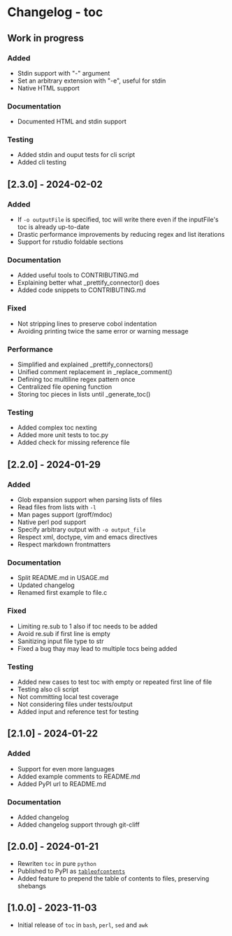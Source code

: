 # Changelog - toc

## Work in progress
### Added

- Stdin support with "-" argument
- Set an arbitrary extension with "-e", useful for stdin
- Native HTML support

### Documentation

- Documented HTML and stdin support

### Testing

- Added stdin and ouput tests for cli script
- Added cli testing

## [2.3.0] - 2024-02-02
### Added

- If `-o outputFile` is specified, toc will write there even if the inputFile's toc is already up-to-date
- Drastic performance improvements by reducing regex and list iterations
- Support for rstudio foldable sections

### Documentation

- Added useful tools to CONTRIBUTING.md
- Explaining better what _prettify_connector() does
- Added code snippets to CONTRIBUTING.md

### Fixed

- Not stripping lines to preserve cobol indentation
- Avoiding printing twice the same error or warning message

### Performance

- Simplified and explained _prettify_connectors()
- Unified comment replacement in _replace_comment()
- Defining toc multiline regex pattern once
- Centralized file opening function
- Storing toc pieces in lists until _generate_toc()

### Testing

- Added complex toc nexting
- Added more unit tests to toc.py
- Added check for missing reference file

## [2.2.0] - 2024-01-29
### Added

- Glob expansion support when parsing lists of files
- Read files from lists with `-l`
- Man pages support (groff/mdoc)
- Native perl pod support
- Specify arbitrary output with `-o output_file`
- Respect xml, doctype, vim and emacs directives
- Respect markdown frontmatters

### Documentation

- Split README.md in USAGE.md
- Updated changelog
- Renamed first example to file.c

### Fixed

- Limiting re.sub to 1 also if toc needs to be added
- Avoid re.sub if first line is empty
- Sanitizing input file type to str
- Fixed a bug thay may lead to multiple tocs being added

### Testing

- Added new cases to test toc with empty or repeated first line of file
- Testing also cli script
- Not committing local test coverage
- Not considering files under tests/output
- Added input and reference test for testing

## [2.1.0] - 2024-01-22
### Added

- Support for even more languages
- Added example comments to README.md
- Added PyPI url to README.md

### Documentation

- Added changelog
- Added changelog support through git-cliff

## [2.0.0] - 2024-01-21

- Rewriten `toc` in pure `python`
- Published to PyPI as [`tableofcontents`](https://pypi.org/project/tableofcontents)
- Added feature to prepend the table of contents to files, preserving shebangs

## [1.0.0] - 2023-11-03

- Initial release of `toc` in `bash`, `perl`, `sed` and `awk`

